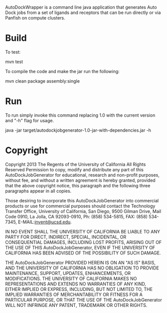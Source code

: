 AutoDockWrapper is a command line java application that generates Auto Dock jobs from a set
of ligands and receptors that can be run directly or via Panfish on compute clusters.  



Build
=====

To test:

mvn test

To compile the code and make the jar run the following:

mvn clean package assembly:single


Run
===

To run simply invoke this command replacing 1.0 with the current version and "-h" flag for usage.

java -jar target/autodockjobgenerator-1.0-jar-with-dependencies.jar -h

Copyright
=========

Copyright 2013   The Regents of the University of California
All Rights Reserved
 Permission to copy, modify and distribute any part of this AutoDockJobGenerator for educational, research and non-profit purposes, without fee, and without a written agreement is hereby granted, provided that the above copyright notice, this paragraph and the following three paragraphs appear in all copies.
 
Those desiring to incorporate this AutoDockJobGenerator into commercial products or use for commercial purposes should contact the Technology Transfer Office, University of California, San Diego, 9500 Gilman Drive, Mail Code 0910, La Jolla, CA 92093-0910, Ph: (858) 534-5815, FAX: (858) 534-7345, E-MAIL:invent@ucsd.edu.
 
IN NO EVENT SHALL THE UNIVERSITY OF CALIFORNIA BE LIABLE TO ANY PARTY FOR DIRECT, INDIRECT, SPECIAL, INCIDENTAL, OR CONSEQUENTIAL DAMAGES, INCLUDING LOST PROFITS, ARISING OUT OF THE USE OF THIS AutoDockJobGenerator, EVEN IF THE UNIVERSITY OF CALIFORNIA HAS BEEN ADVISED OF THE POSSIBILITY OF SUCH DAMAGE.
 
THE AutoDockJobGenerator PROVIDED HEREIN IS ON AN "AS IS" BASIS, AND THE UNIVERSITY OF CALIFORNIA HAS NO OBLIGATION TO PROVIDE MAINTENANCE, SUPPORT, UPDATES, ENHANCEMENTS, OR MODIFICATIONS.  THE UNIVERSITY OF CALIFORNIA MAKES NO REPRESENTATIONS AND EXTENDS NO WARRANTIES OF ANY KIND, EITHER IMPLIED OR EXPRESS, INCLUDING, BUT NOT LIMITED TO, THE IMPLIED WARRANTIES OF MERCHANTABILITY OR FITNESS FOR A PARTICULAR PURPOSE, OR THAT THE USE OF THE AutoDockJobGenerator WILL NOT INFRINGE ANY PATENT, TRADEMARK OR OTHER RIGHTS.    


